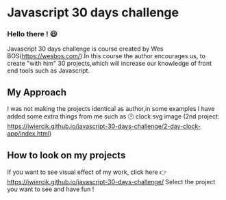 # Javascript 30 days challenge
### Hello there ! 😃
Javascript 30 days challenge is course created by Wes BOS(https://wesbos.com/).In this course the author encourages us, to create "with him" 30 projects,which will increase our knowledge of front end tools such as Javascript.
## My Approach
I was not making the projects identical as author,in some examples  I have added some extra things from me such as 🕒 clock svg image (2nd project: https://iwiercik.github.io/javascript-30-days-challenge/2-day-clock-app/index.html)
## How to look on my projects
If you want to see visual effect of my work, click here 👉 https://iwiercik.github.io/javascript-30-days-challenge/ Select the project you want to see and have fun !